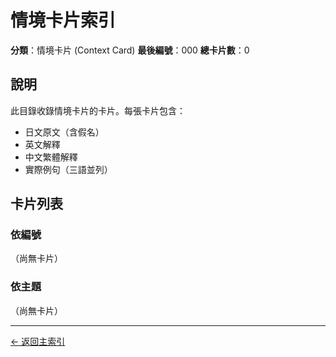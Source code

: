 # 情境卡片索引

**分類**：情境卡片 (Context Card)
**最後編號**：000
**總卡片數**：0

## 說明

此目錄收錄情境卡片的卡片。每張卡片包含：
- 日文原文（含假名）
- 英文解釋
- 中文繁體解釋
- 實際例句（三語並列）

## 卡片列表

### 依編號

（尚無卡片）

### 依主題

（尚無卡片）

---

[← 返回主索引](../index.md)
